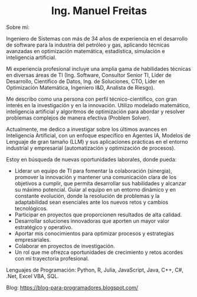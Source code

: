 <h1 align="center"><b>Ing. Manuel Freitas </b></h1>

Sobre mí:
  
Ingeniero de Sistemas con más de 34 años de experiencia en el desarrollo de software para la industria del petróleo y gas, aplicando técnicas avanzadas en optimización matemática, estadística, simulación e inteligencia artificial. 

Mi experiencia profesional incluye una amplia gama de habilidades técnicas en diversas áreas de TI (Ing. Software, Consultor Senior TI, Líder de Desarrollo, Científico de Datos, Ing. de Soluciones, CTO, Líder en Optimización Matemática, Ingeniero I&D, Analista de Riesgo).

Me describo como una persona con perfil técnico-científico, con gran interés en la investigación y en la innovación. Utilizo modelado matemático, inteligencia artificial y algoritmos de optimización para abordar y resolver problemas complejos de manera efectiva (Problem Solver).

Actualmente, me dedico a investigar sobre los últimos avances en Inteligencia Artificial, con un enfoque específico en Agentes IA, Modelos de Lenguaje de gran tamaño (LLM) y sus aplicaciones prácticas en el entorno industrial y empresarial (automatización y optimización de procesos).

Estoy en búsqueda de nuevas oportunidades laborales, donde pueda:
- Liderar un equipo de TI para fomentar la colaboración (sinergia), promover la innovación y mantener una comunicación clara de los objetivos a cumplir, que permita desarrollar sus habilidades y alcanzar su máximo potencial. Guiar al equipo en un entorno dinámico y en constante evolución, donde la resolución de problemas y la adaptabilidad sean esenciales ante los nuevos retos y cambios tecnológicos.
- Participar en proyectos que proporcionen resultados de alta calidad.
- Desarrollar soluciones innovadoras que aporten un mayor valor estratégico y operativo.
- Aportar mis conocimientos para optimizar procesos y estrategias empresariales.
- Colaborar en proyectos de investigación.
- Un rol que me ofrezca oportunidades de crecimiento y retos acordes con mi trayectoria profesional.

Lenguajes de Programación:
Python, R, Julia, JavaScript, Java, C++, C#, .Net, Excel VBA, SQL.

Blog: 
https://blog-para-programadores.blogspot.com/
